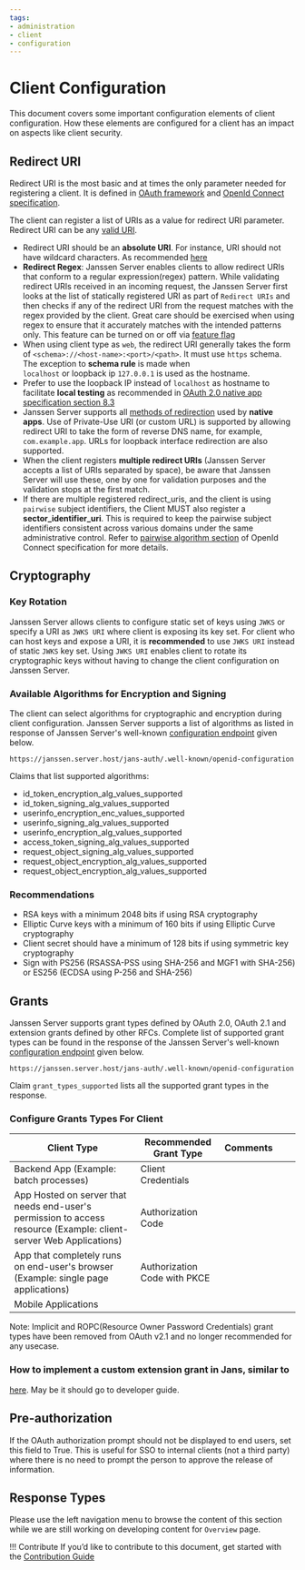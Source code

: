 ```yaml
---
tags:
- administration
- client
- configuration
---
```


# Client Configuration

This document covers some important configuration elements of client configuration. How these elements are configured
for a client has an impact on aspects like client security.

## Redirect URI

Redirect URI is the most basic and at times the only parameter needed for registering a client. It is defined in [OAuth
framework](https://datatracker.ietf.org/doc/html/rfc6749#section-4.1.1) and
[OpenId Connect specification](https://openid.net/specs/openid-connect-core-1_0.html#ClientAuthentication).

The client can register a list of URIs as a value for redirect URI parameter. Redirect URI can be any
[valid URI](https://www.ietf.org/rfc/rfc2396.txt).

- Redirect URI should be an **absolute URI**. For instance, URI should not have wildcard characters. As recommended
  [here](https://www.rfc-editor.org/rfc/rfc6749#section-3.1.2)
- **Redirect Regex**: Janssen Server enables clients to allow redirect URIs that conform to a regular expression(regex)
  pattern. While validating redirect URIs received in an incoming request, the Janssen Server first looks at the list
  of statically registered URI as part of `Redirect URIs` and then checks if any of the redirect URI from the request
  matches with the regex provided by the client. Great care should be exercised when using regex to ensure that it
  accurately matches with the intended patterns only. This feature can be turned on or off via
  [feature flag](../../reference/json/feature-flags/janssenauthserver-feature-flags.md)
- When using client type as `web`, the redirect URI generally takes the form of `<schema>://<host-name>:<port>/<path>`.
  It must use `https` schema. The exception to **schema rule** is made when  
  `localhost` or loopback ip `127.0.0.1` is used as the hostname. 
- Prefer to use the loopback IP instead of `localhost` as hostname to facilitate **local testing** as
  recommended in [OAuth 2.0 native app specification section 8.3](https://www.rfc-editor.org/rfc/rfc8252#section-8.3)
- Janssen Server supports all [methods of redirection](https://datatracker.ietf.org/doc/html/rfc8252#section-7) used by
  **native apps**. Use of Private-Use URI (or custom URL) is
  supported by allowing redirect URI to take the form of reverse DNS name, for example, ` com.example.app`. URLs for
  loopback interface redirection are also supported.
- When the client registers **multiple redirect URIs** (Janssen Server accepts a list of URIs separated by space), be aware
  that Janssen Server will use these, one by one for validation purposes and the validation stops at the first match.
- If there are multiple registered redirect_uris, and the client is using `pairwise` subject
  identifiers, the Client MUST also register a **sector_identifier_uri**. This is required to keep the pairwise subject
  identifiers consistent across various domains under the same administrative control. Refer to [pairwise algorithm
  section](https://openid.net/specs/openid-connect-core-1_0.html#PairwiseAlg) of OpenId Connect specification for more
  details.

## Cryptography

### Key Rotation

Janssen Server allows clients to configure static set of keys using `JWKS` or specify a URI as `JWKS URI` where client
is exposing its key set. For client who can host keys and expose a URI, it is **recommended** to use `JWKS URI` instead of
static `JWKS` key set. Using `JWKS URI` enables client to rotate its cryptographic keys without having to change the
client configuration on Janssen Server.

### Available Algorithms for Encryption and Signing

The client can select algorithms for cryptographic and encryption during client configuration. Janssen 
Server supports a list of algorithms as listed in response of Janssen Server's well-known
[configuration endpoint](./configuration.md) given below.

```text
https://janssen.server.host/jans-auth/.well-known/openid-configuration
```

Claims that list supported algorithms:

- id_token_encryption_alg_values_supported
- id_token_signing_alg_values_supported
- userinfo_encryption_enc_values_supported
- userinfo_signing_alg_values_supported
- userinfo_encryption_alg_values_supported
- access_token_signing_alg_values_supported
- request_object_signing_alg_values_supported
- request_object_encryption_alg_values_supported
- request_object_encryption_alg_values_supported
 
### Recommendations

- RSA keys with a minimum 2048 bits if using RSA cryptography
- Elliptic Curve keys with a minimum of 160 bits if using Elliptic Curve cryptography
- Client secret should have a minimum of 128 bits if using symmetric key cryptography
- Sign with PS256 (RSASSA-PSS using SHA-256 and MGF1 with SHA-256) or ES256 (ECDSA using P-256 and SHA-256)

## Grants

Janssen Server supports grant types defined by OAuth 2.0, OAuth 2.1 and extension grants defined by other RFCs. Complete
list of supported grant types can be found in the response of the Janssen Server's well-known
[configuration endpoint](./configuration.md) given below.

```text
https://janssen.server.host/jans-auth/.well-known/openid-configuration
```

Claim `grant_types_supported` lists all the supported grant types in the response.

### Configure Grants Types For Client

| Client Type                                                                                                        | Recommended Grant Type       | Comments |     |     |
|--------------------------------------------------------------------------------------------------------------------|------------------------------|----------|-----|-----|
| Backend App (Example: batch processes)                                                                             | Client Credentials           |          |     |     |
| App Hosted on server that needs end-user's permission to access resource (Example: client-server Web Applications) | Authorization Code           |          |     |     |
| App that completely runs on end-user's browser (Example: single page applications)                                 | Authorization Code with PKCE |          |     |     |
| Mobile Applications                                                                                                |                              |          |     |     |

Note: Implicit and ROPC(Resource Owner Password Credentials) grant types have been removed from OAuth v2.1 and no longer 
recommended for any usecase. 

### How to implement a custom extension grant in Jans, similar to 
[here](https://identityserver4.readthedocs.io/en/aspnetcore2/topics/extension_grants.html#extension-grants). May be
it should go to developer guide.

## Pre-authorization

If the OAuth authorization prompt should not be displayed to end users, set this field to True. This is useful for SSO
to internal clients (not a third party) where there is no need to prompt the person to approve the release of information.

## Response Types



Please use the left navigation menu to browse the content of this section while we are still working on developing content for `Overview` page.

!!! Contribute
If you’d like to contribute to this document, get started with the [Contribution Guide](https://docs.jans.io/head/CONTRIBUTING/#contributing-to-the-documentation)
